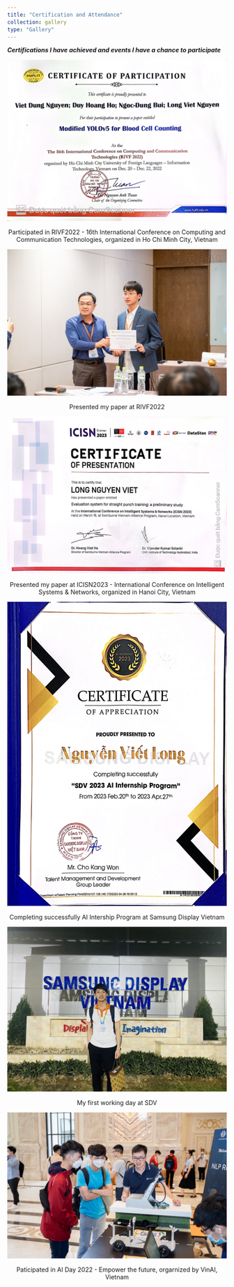```yaml
---
title: "Certification and Attendance"
collection: gallery
type: "Gallery"
---
```


***Certifications I have achieved and events I have a chance to participate***

<p align="center">
  <img src="/images/gallery/C&A/1.jpg">
</p>

<center>
Participated in RIVF2022 - 16th International Conference on Computing and Communication Technologies, organized in Ho Chi Minh City, Vietnam
</center>

<p align="center">
  <img src="/images/gallery/C&A/2.jpg">
</p>

<center>
Presented my paper at RIVF2022
</center>

<p align="center">
  <img src="/images/gallery/C&A/3.jpg">
</p>

<center>
Presented my paper at ICISN2023 - International Conference on Intelligent Systems & Networks, organized in Hanoi City, Vietnam
</center>

<p align="center">
  <img src="/images/gallery/C&A/4.jpg">
</p>

<center>
Completing successfully AI Intership Program at Samsung Display Vietnam 
</center>

<p align="center">
  <img src="/images/gallery/C&A/5.jpg">
</p>

<center>
My first working day at SDV
</center>

<p align="center">
  <img src="/images/gallery/C&A/6.jpg">
</p>

<center>
Paticipated in AI Day 2022 - Empower the future, orgarnized by VinAI, Vietnam 
</center>

